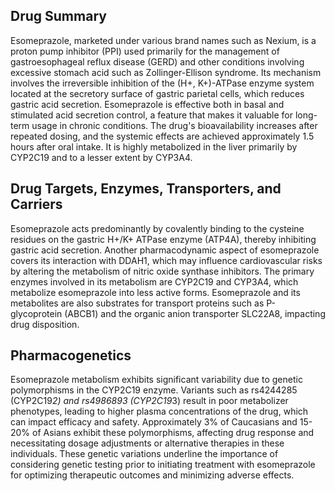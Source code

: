 ## Drug Summary
Esomeprazole, marketed under various brand names such as Nexium, is a proton pump inhibitor (PPI) used primarily for the management of gastroesophageal reflux disease (GERD) and other conditions involving excessive stomach acid such as Zollinger-Ellison syndrome. Its mechanism involves the irreversible inhibition of the (H+, K+)-ATPase enzyme system located at the secretory surface of gastric parietal cells, which reduces gastric acid secretion. Esomeprazole is effective both in basal and stimulated acid secretion control, a feature that makes it valuable for long-term usage in chronic conditions. The drug's bioavailability increases after repeated dosing, and the systemic effects are achieved approximately 1.5 hours after oral intake. It is highly metabolized in the liver primarily by CYP2C19 and to a lesser extent by CYP3A4.

## Drug Targets, Enzymes, Transporters, and Carriers
Esomeprazole acts predominantly by covalently binding to the cysteine residues on the gastric H+/K+ ATPase enzyme (ATP4A), thereby inhibiting gastric acid secretion. Another pharmacodynamic aspect of esomeprazole covers its interaction with DDAH1, which may influence cardiovascular risks by altering the metabolism of nitric oxide synthase inhibitors. The primary enzymes involved in its metabolism are CYP2C19 and CYP3A4, which metabolize esomeprazole into less active forms. Esomeprazole and its metabolites are also substrates for transport proteins such as P-glycoprotein (ABCB1) and the organic anion transporter SLC22A8, impacting drug disposition.

## Pharmacogenetics
Esomeprazole metabolism exhibits significant variability due to genetic polymorphisms in the CYP2C19 enzyme. Variants such as rs4244285 (CYP2C19*2) and rs4986893 (CYP2C19*3) result in poor metabolizer phenotypes, leading to higher plasma concentrations of the drug, which can impact efficacy and safety. Approximately 3% of Caucasians and 15-20% of Asians exhibit these polymorphisms, affecting drug response and necessitating dosage adjustments or alternative therapies in these individuals. These genetic variations underline the importance of considering genetic testing prior to initiating treatment with esomeprazole for optimizing therapeutic outcomes and minimizing adverse effects.